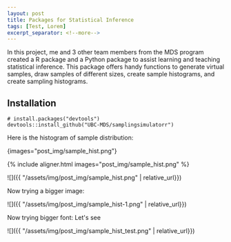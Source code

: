 ```yaml
---
layout: post
title: Packages for Statistical Inference
tags: [Test, Lorem]
excerpt_separator: <!--more-->
---
```


In this project, me and 3 other team members from the MDS program created a R package and a Python package to assist learning and teaching statistical inference. This package offers handy functions to generate virtual samples, draw samples of different sizes, create sample histograms, and create sampling histograms.
<!--more-->
## Installation

```
# install.packages("devtools")
devtools::install_github("UBC-MDS/samplingsimulatorr")
```

Here is the histogram of sample distribution:

{images="post_img/sample_hist.png"}

{% include aligner.html images="post_img/sample_hist.png" %}


![]({{ "/assets/img/post_img/sample_hist.png" | relative_url}})

Now trying a bigger image:

![]({{ "/assets/img/post_img/sample_hist-1.png" | relative_url}})


Now trying bigger font:
Let's see
   
![]({{ "/assets/img/post_img/sample_hist_test.png" | relative_url}})
